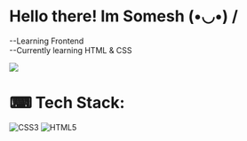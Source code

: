 # Hello there! Im Somesh (•◡•) /
--Learning Frontend </br>
--Currently learning HTML & CSS</br>

![](https://github-readme-stats.vercel.app/api?username=1mlex&theme=radical&hide_border=false&include_all_commits=false&count_private=false)<br/>


# ⌨ Tech Stack:
 
![CSS3](https://img.shields.io/badge/css3-%231572B6.svg?style=for-the-badge&logo=css3&logoColor=white) ![HTML5](https://img.shields.io/badge/html5-%23E34F26.svg?style=for-the-badge&logo=html5&logoColor=white)


<!-- Proudly created with GPRM ( https://gprm.itsvg.in ) -->


